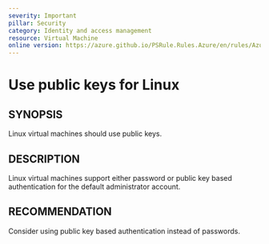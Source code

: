 ```yaml
---
severity: Important
pillar: Security
category: Identity and access management
resource: Virtual Machine
online version: https://azure.github.io/PSRule.Rules.Azure/en/rules/Azure.VM.PublicKey/
---
```


# Use public keys for Linux

## SYNOPSIS

Linux virtual machines should use public keys.

## DESCRIPTION

Linux virtual machines support either password or public key based authentication for the default administrator account.

## RECOMMENDATION

Consider using public key based authentication instead of passwords.
